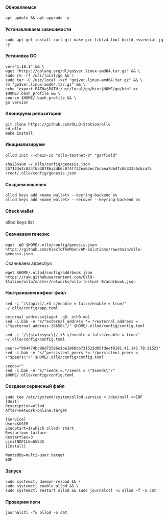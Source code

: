 #### Обновляемся
```
apt update && apt upgrade -y
```

#### Устанавливаем зависимости
```
sudo apt-get install curl git make gcc liblz4-tool build-essential jq -y
```

#### Установка GO
```
ver="1.18.1" && \
wget "https://golang.org/dl/go$ver.linux-amd64.tar.gz" && \
sudo rm -rf /usr/local/go && \
sudo tar -C /usr/local -xzf "go$ver.linux-amd64.tar.gz" && \
rm "go$ver.linux-amd64.tar.gz" && \
echo "export PATH=$PATH:/usr/local/go/bin:$HOME/go/bin" >> $HOME/.bash_profile && \
source $HOME/.bash_profile && \
go version
```

#### Клонируем репозитория 
```
git clone https://github.com/OLLO-Station/ollo
cd ollo
make install
```

#### Инициализируем
```
ollod init --chain-id "ollo-testnet-0" "garfield"
```
```
sha256sum ~/.ollo/config/genesis.json
257123e2c824fba30786a3db6c0f4ff22ea63ec7bcaea7db47c0d333c0cbcaf5  /root/.ollo/config/genesis.json
```
#### Создаем кошелек
```
ollod keys add <name_wallet> --keyring-backend os
ollod keys add <name_wallet> --recover --keyring-backend os
```
#### Check wallet
ollod keys list
#### Скачиваем генезис
```
wget -qO $HOME/.ollo/config/genesis.json https://github.com/AlexToTheMoon/AM-Solutions/raw/main/ollo-genesis.json
```
Скачиваем адресбук
```
wget $HOME/.ollod/config/addrbook.json https://raw.githubusercontent.com/OllO-Station/ollo/master/networks/ollo-testnet-0/addrbook.json
```
#### Настраиваем кофинг файл
```
sed -i '/\[api\]/,+3 s/enable = false/enable = true/' ~/.ollo/config/app.toml

external_address=$(wget -qO- eth0.me)
sed -i.bak -e "s/^external_address *=.*/external_address = \"$external_address:26656\"/" $HOME/.ollod/config/config.toml

sed -i '/\[statesync\]/,+3 s/enable = false/enable = true/' ~/.ollo/config/config.toml

peers="0b4474bc96d72586e1be1860db731522d05fdeef@181.41.142.78:11523"
sed -i.bak -e "s/^persistent_peers *=.*/persistent_peers = \"$peers\"/" $HOME/.ollo/config/config.toml

seeds=""
sed -i.bak -e "s/^seeds =.*/seeds = \"$seeds\"/" $HOME/.ollo/config/config.toml
```

#### Создаем сервисный файл
```
sudo tee /etc/systemd/system/ollod.service > /dev/null <<EOF
[Unit]
Description=ollod
After=network-online.target

[Service]
User=$USER
ExecStart=$(which ollod) start
Restart=on-failure
RestartSec=3
LimitNOFILE=65535
[Install]

WantedBy=multi-user.target
EOF           
```

#### Запуск
```
sudo systemctl daemon-reload && \
sudo systemctl enable ollod && \
sudo systemctl restart ollod && sudo journalctl -u ollod -f -o cat
```
#### Проверим логи
```
journalctl -fu ollod -o cat
```
